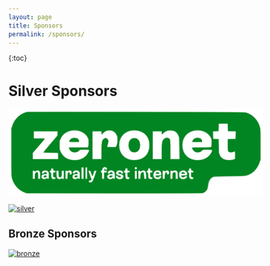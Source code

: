 ```yaml
---
layout: page
title: Sponsors
permalink: /sponsors/
---
```



{:toc}


# Silver Sponsors  <!-- here and on sponsors page of website -->

[![silver-zeronet-logo]][silver-zeronet-link]

[![silver]](https://opencollective.com/offlineimap-organization/contribute)


## Bronze Sponsors

[![bronze]](https://opencollective.com/offlineimap-organization/contribute)


<!-- Links -->
[silver]: https://opencollective.com/offlineimap-organization/tiers/silver-sponsor.svg
[bronze]: https://opencollective.com/offlineimap-organization/tiers/bronze-sponsor.svg
[silver-zeronet-link]: https://zeronet.co.nz/ "Zeronet - naturally fast internet."
[silver-zeronet-logo]: /assets/img/sponsors/zeronet-logo.svg

<!--
vim: ts=2 expandtab :
-->
